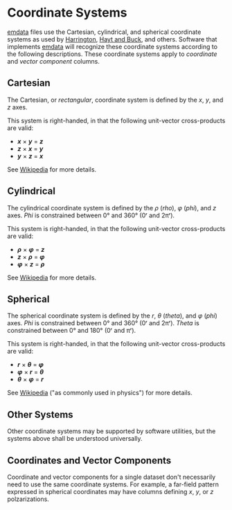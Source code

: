 # Coordinate Systems
[emdata][1] files use the Cartesian, cylindrical, and spherical coordinate systems as used by [Harrington][2], [Hayt and Buck][3], and others. Software that implements [emdata][1] will recognize these coordinate systems according to the following descriptions. These coordinate systems apply to _coordinate_ and _vector component_ columns.

## Cartesian
The Cartesian, or _rectangular_, coordinate system is defined by the _x_, _y_, and _z_ axes.

This system is right-handed, in that the following unit-vector cross-products are valid:
* **_x_** × **_y_** = **_z_**
* **_z_** × **_x_** = **_y_**
* **_y_** × **_z_** = **_x_**

See [Wikipedia][4] for more details.

## Cylindrical
The cylindrical coordinate system is defined by the _ρ_ (_rho_), _φ_ (_phi_), and _z_ axes. _Phi_ is constrained between 0° and 360° (0ʳ and 2πʳ). 

This system is right-handed, in that the following unit-vector cross-products are valid:
* **_ρ_** × **_φ_** = **_z_**
* **_z_** × **_ρ_** = **_φ_**
* **_φ_** × **_z_** = **_ρ_**

See [Wikipedia][5] for more details.

## Spherical
The spherical coordinate system is defined by the _r_, _θ_ (_theta_), and _φ_ (_phi_) axes. _Phi_ is constrained between 0° and 360° (0ʳ and 2πʳ). _Theta_ is constrained between 0° and 180° (0ʳ and πʳ).

This system is right-handed, in that the following unit-vector cross-products are valid:
* **_r_** × **_θ_** = **_φ_**
* **_φ_** × **_r_** = **_θ_**
* **_θ_** × **_φ_** = **_r_**

See [Wikipedia][6] ("as commonly used in physics") for more details.

## Other Systems
Other coordinate systems may be supported by software utilities, but the systems above shall be understood universally.

## Coordinates and Vector Components
Coordinate and vector components for a single dataset don't necessarily need to use the same coordinate systems. For example, a far-field pattern expressed in spherical coordinates may have columns defining _x_, _y_, or _z_ polzarizations.

[1]:https://github.com/finitemobius/emdata
[2]:https://www.amazon.com/Time-Harmonic-Electromagnetic-Fields-Roger-Harrington/dp/047120806X
[3]:https://www.amazon.com/Engineering-Electromagnetics-William-Hayt/dp/0073380660
[4]:https://en.wikipedia.org/wiki/Cartesian_coordinate_system#Three_dimensions
[5]:https://en.wikipedia.org/wiki/Cylindrical_coordinate_system
[6]:https://en.wikipedia.org/wiki/Spherical_coordinate_system